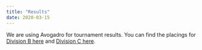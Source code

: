 ```yaml
---
title: "Results"
date: 2020-03-15
---
```


We are using Avogadro for tournament results. You can find the placings for
[Division B here]() and [Division C here]().
